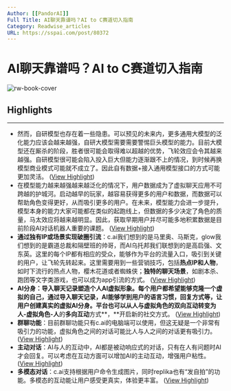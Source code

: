```yaml
---
Author: [[PandorAI]]
Full Title: AI聊天靠谱吗？AI to C赛道切入指南
Category: Readwise_articles
URL: https://sspai.com/post/80372
---
```

# AI聊天靠谱吗？AI to C赛道切入指南

![rw-book-cover](https://cdn.sspai.com/2023/06/16/bb23f557bbfb246ae69b206d650ba64b.png)

## Highlights
---
- 然而，自研模型也存在着一些隐患。可以预见的未来内，更多通用大模型的泛化能力应该会越来越强，自研大模型需要需要警惕巨头模型的能力。目前大模型还在厮杀的阶段，胜者很可能会取得难以超越的优势，飞轮效应会令其越来越强。自研模型很可能会陷入投入巨大但能力逐渐跟不上的情况，到时候再换模型商业模式可能就不成立了。因此自有数据+接入通用模型接口的方式可能更加灵活。 ([View Highlight](https://read.readwise.io/read/01h37r3qd634awsn5vm30qacbt))
- 在模型能力越来越强越来越泛化的情况下，用户数据成为了虚拟聊天应用不可跨越的护城河。启动越早的玩家，越容易获得更多的用户和数据，而数据可以帮助角色变得更好，从而吸引更多的用户。在未来，模型能力会进一步提升，模型本身的能力大家可能都在类似的起跑线上，但数据的多少决定了角色的质量，马太效应将越来越明显。因此，获取早期用户并尽可能多地积累数据是目前阶段AI对话机器人重要的课题。 ([View Highlight](https://read.readwise.io/read/01h37r41s22knyywsrhj7nr51j))
- **通过独有IP或场景实现破圈引流**：c.ai我们想到的是马里奥、马斯克，glow我们想到的是霸道总裁和隔壁班的帅哥，而AI乌托邦我们联想到的是高启强、文东英。这里的每个IP都有相应的受众，能够作为平台的流量入口，吸引到关键的用户，让飞轮先转起来。这里需要用到一些营销技巧，包括**热点IP和人物**，如时下流行的热点人物，樱木花道或者蜘蛛侠；**独特的聊天场景**，如剧本杀、跑团等文字类游戏，也可以成为app引流的方式。 ([View Highlight](https://read.readwise.io/read/01h37r4a0xrc8zd83agv5f4nj9))
- **AI分身：**导入聊天记录塑造个人AI虚拟形象。每个用户都希望能够克隆一个虚拟的自己，通过导入聊天记录，AI能够学到用户的语言习惯，回复方式等，让用户创建真实的虚拟AI分身。平台也可以从人与虚拟角色的双向互动转变为**人-虚拟角色-人**的**多向互动**方式**，**开启新的社交方式。 ([View Highlight](https://read.readwise.io/read/01h37r4zqsg20xbyvgs305jgqg))
- **群聊功能**：目前群聊功能只有c.ai的电脑端可以使用，但这无疑是一个非常有吸引力的功能，虚拟角色之间的对话可能比人与人之间的对话更有吸引力。 ([View Highlight](https://read.readwise.io/read/01h37r4k7sbn8r72am3bcv7k3j))
- **主动对话**：AI与人的互动中，AI都是被动响应式的对话，只有在人有问题时AI才会回复。可以考虑在互动方面可以增加AI的主动互动，增强用户粘性。 ([View Highlight](https://read.readwise.io/read/01h37r52kckvmt7czpejcd5psf))
- **多模态对话**：c.ai支持根据用户命令生成图片，同时replika也有“发自拍”的功能。多模态的互动能让用户感受更真实，体验更丰富。 ([View Highlight](https://read.readwise.io/read/01h37r56cbtcsjjyr9ptjymah8))
